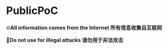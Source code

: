 # PublicPoC
🌐**All information comes from the Internet  所有信息收集自互联网**
  
🚫**Do not use for illegal attacks  请勿用于非法攻击** 
